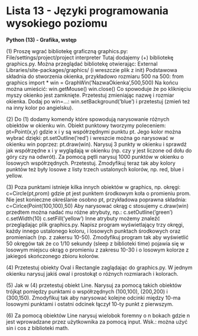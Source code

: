 # Lista 13 - Języki programowania wysokiego poziomu


**Python (13) - Grafika, wstęp**

(1) Proszę wgrać bibliotekę graficzną graphics.py:
File/settings/project/project interpreter
Tutaj dodajemy (+) bibliotekę graphics.py. Można przeglądać bibliotekę
otwierając:
External Libraries/site-packages/graphics/
(i wreszczie plik z init)
Podstawowa składnia do stworzenia okienka, przykładowo rozmiaru 500 na
500:
from graphics import *
win = GraphWin(’NazwaOkienka’,500,500)
Na końcu można umieścić:
win.getMouse()
win.close()
Co spowoduje że po kliknięciu myszy okienko jest zamknięte.
Przetestuj zmieniając nazwę i rozmiar okienka. Dodaj po win=...:
win.setBackground(’blue’) i przetestuj (zmień też na inny kolor po angielsku).

(2) Do (1) dodamy komendy które spowodują narysowanie różnych obiektów
w okienku win. Obiekt punktowy tworzymy poleceniem:
pt=Point(x,y) gdzie x i y są współrzędnymi punktu pt.
Jego kolor można wybrać dzięki:
pt.setOutline(’red’) i wreszcie można go narysować w okienku win poprzez:
pt.draw(win).
Narysuj 3 punkty w okienku i sprawdź jak współrzędne x i y wyglądają w
okienku (np. czy y jest liczone od dołu do góry czy na odwrót).
Za pomocą pętli narysuj 1000 punktów w okienku o losowych współrzędnych. Przetestuj. Zmodyfikuj teraz tak aby kolory punktów też były losowe
z listy trzech ustalonych kolorów, np. red, blue i yellow.

(3) Poza punktami istnieje kilka innych obiektów w graphics, np. okręgi:
c=Circle(pt,prom) gdzie pt jest punktem środkowym koła o promieniu prom.
Nie jest konieczne określanie osobno pt, przykładowa poprawna składnia:
c=Cirlce(Point(100,100),50)
Aby narysować okrąg c stosujemy c.draw(win) przedtem można nadać mu
różne atrybuty, np.:
c.setOutline(’green’)
c.setWidth(10)
c.setFill(’yellow’)
Inne atrybuty możemy znaleźć przeglądając plik graphics.py.
Napisz program wyświetlający trzy okręgi, każdy innego ustalonego koloru,
i losowych punktach środkowych oraz promieniach (np. z zakersu 10-50).
Zmodyfikuj program tak aby wyświetlić 50 okręgów tak że co 1/10 sekundy
(sleep z biblioteki time) pojawia się w losowym miejscu okrąg o promieniu
z zakresu 10-30 i o losowym kolorze z jakiegoś skończonego zbioru kolorów.

(4) Przetestuj obiekty Oval i Rectangle zaglądając do graphics.py. W jednym okienku narysuj jakiś owal i prostokąt o różnych rozmiarach i kolorach.

(5) Jak w (4) przetestuj obiekt Line. Narysuj za pomocą takich obiektów
trójkąt pomiędzy punktami o współrzędnych (100,100), (200,200) i (300,150).
Zmodyfikuj tak aby narysować kolejne odcinki między 10-ma losowymi punktami i ostatni odcinek łączył 10-ty punkt z pierwszym.

(6) Za pomocą obiektów Line narysuj wielobok foremny o n bokach gdzie n
jest wprowadzane przez użytkownika za pomocą input. Wsk.: można użyć
sin i cos z biblioteki math.
